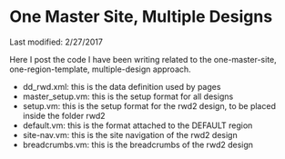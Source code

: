 # One Master Site, Multiple Designs

Last modified: 2/27/2017

Here I post the code I have been writing related to the one-master-site, one-region-template, multiple-design approach.

<ul>
<li>dd_rwd.xml: this is the data definition used by pages</li>
<li>master_setup.vm: this is the setup format for all designs</li>
<li>setup.vm: this is the setup format for the rwd2 design, to be placed inside the folder rwd2</li>
<li>default.vm: this is the format attached to the DEFAULT region</li>
<li>site-nav.vm: this is the site navigation of the rwd2 design</li>
<li>breadcrumbs.vm: this is the breadcrumbs of the rwd2 design</li>
</ul>